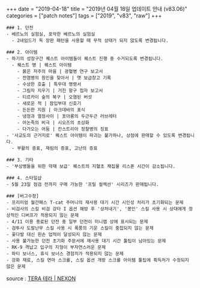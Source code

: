 +++
date = "2019-04-18"
title = "2019년 04월 18일 업데이트 안내 (v83.06)"
categories = ["patch notes"]
tags = ["2019", "v83", "raw"]
+++

```
### 1. 던전
- 베르노의 실험실, 포악한 베르노의 실험실
  - 2네임드가 독 장판 패턴을 사용할 때 무적 상태가 되지 않도록 변경됩니다.

### 2. 아이템
- 하기의 성장구간 퀘스트 아이템들이 퀘스트 진행 중 수거되도록 변경됩니다.
  - 퀘스트 명 | 퀘스트 아이템
    - 붉은 저주의 마을 | 광혈병 연구 보고서
    - 전염병의 원인을 찾아서 | 옛 보급창고 기록
    - 수상한 호출 | 특무대 명령서
    - 그림자 지우기 | 거친 항구 첩자 보고서
    - 티르카이 숲의 복구 | 오염된 버섯
    - 새로운 적 | 잠입부대 신호기
    - 든든한 지원 | 아크데바의 표식
    - 냉정과 열정사이 | 포아롱의 두근두근 러브레터
    - 아논족의 비극 | 시오즈의 초상화
    - 다가오는 어둠 | 칸스트리아 정찰병의 징표
- '사교도의 근거지로' 퀘스트 아이템이 파괴는 불가하나, 상점에 판매할 수 있도록 변경됩니다.
  - 부활의 증표, 재림의 증표, 고난의 증표

### 3. 기타
- '부상병들을 위한 약재 보급' 퀘스트의 지혈초 채집물 리스폰 시간이 감소됩니다.

### 4. 스타일샵
- 5월 23일 점검 전까지 구매 가능한 '프릴 컬렉션' 시리즈가 판매됩니다.

### [버그수정]
- 프리미엄 월간패스 T-cat 주머니의 재사용 대기 시간 시인성 처리가 초기화되는 문제
- 비검사의 스킬 비검 강타 I 옵션 해방 후 '상처내기', '봉인' 스킬 사용 시 상대에게 정상적인 디버프가 적용되지 않는 문제
- 4/11 이용 종료된 던전 중 일부 던전이 미니맵 상에 표시되는 문제
- 검투사 도발난무 스킬 사용 시 폭풍의 기운 스킬이 중첩되지 않는 문제
- 꽃다발 대신 왼손 업적이 달성되지 않는 문제
- 사용 불가능한 던전 초기화 주문서에 재사용 대기 시간 툴팁이 남아있는 문제
- RK-9 격납고 입구의 지형이 부자연스러운 문제
- 파티 보너스, 휴식 보너스 경험치가 적용되지 않는 문제
- 강화 재료, 스킬 연마 스크롤, 스킬 옵션 개방 스크롤 아이템 툴팁에 획득처가 수정되지 않은 문제
```

source : [TERA 테라 | NEXON](http://tera.nexon.com/news/update/view.aspx?n4articlesn=389)
